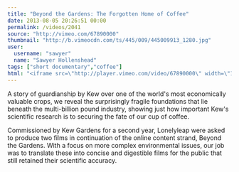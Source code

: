```yaml
---
title: "Beyond the Gardens: The Forgotten Home of Coffee"
date: 2013-08-05 20:26:51 00:00
permalink: /videos/2041
source: "http://vimeo.com/67890000"
thumbnail: "http://b.vimeocdn.com/ts/445/009/445009913_1280.jpg"
user:
  username: "sawyer"
  name: "Sawyer Hollenshead"
tags: ["short documentary","coffee"]
html: "<iframe src=\"http://player.vimeo.com/video/67890000\" width=\"1280\" height=\"720\" frameborder=\"0\" webkitAllowFullScreen mozallowfullscreen allowFullScreen></iframe>"
---
```


A story of guardianship by Kew over one of the world's most economically valuable crops, we reveal the surprisingly fragile foundations that lie beneath the multi-billion pound industry, showing just how important Kew's scientific research is to securing the fate of our cup of coffee.

Commissioned by Kew Gardens for a second year, Lonelyleap were asked to produce two films in continuation of the online content strand, Beyond the Gardens. With a focus on more complex environmental issues, our job was to translate these into concise and digestible films for the public that still retained their scientific accuracy.
